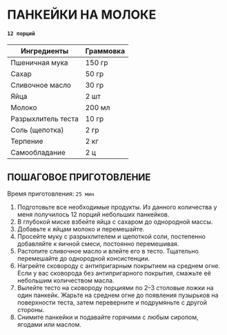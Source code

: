 # ПАНКЕЙКИ НА МОЛОКЕ

#### `12 порций`

| Ингредиенты        | Граммовка |
|--------------------|-----------|
| Пшеничная мука     | 150 гр    |
| Сахар              | 50 гр     |
| Сливочное масло    | 30 гр     |
| Яйца               | 2 шт      |
| Молоко             | 200 мл    |
| Разрыхлитель теста | 10 гр     |
| Соль (щепотка)     | 2 гр      |
| Терпение           | 2 кг      |
| Самообладание      | 2 ц       |

## ПОШАГОВОЕ ПРИГОТОВЛЕНИЕ
Время приготовления: `25 мин`
 
1. Подготовьте все необходимые продукты. Из данного количества у меня получилось 12 порций небольших панкейков.
2. В глубокой миске взбейте яйца с сахаром до однородной массы.
3. Добавьте к яйцам молоко и перемешайте.
4. Просейте муку с разрыхлителем и щепоткой соли, постепенно добавляйте к яичной смеси, постоянно перемешивая.
5. Растопите сливочное масло и влейте его в тесто. Тщательно перемешайте до однородной консистенции.
6. Нагрейте сковороду с антипригарным покрытием на среднем огне. Если у вас сковорода без антипригарного покрытия, смажьте её небольшим количеством масла.
7. Вылейте тесто на сковороду порциями по 2–3 столовые ложки на один панкейк. Жарьте на среднем огне до появления пузырьков на поверхности теста, затем переверните и подрумяньте с другой стороны.
8. Снимите панкейки и подавайте горячими с любым сиропом, ягодами или маслом.
